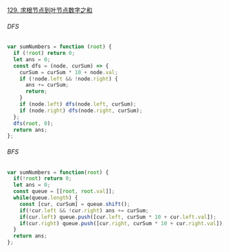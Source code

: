 [129. 求根节点到叶节点数字之和](https://leetcode.cn/problems/sum-root-to-leaf-numbers/description/)

###### DFS

```javascript
var sumNumbers = function (root) {
  if (!root) return 0;
  let ans = 0;
  const dfs = (node, curSum) => {
    curSum = curSum * 10 + node.val;
    if (!node.left && !node.right) {
      ans += curSum;
      return;
    }
    if (node.left) dfs(node.left, curSum);
    if (node.right) dfs(node.right, curSum);
  };
  dfs(root, 0);
  return ans;
};
```

###### BFS

```javascript
var sumNumbers = function(root) {
  if(!root) return 0;
  let ans = 0;
  const queue = [[root, root.val]];
  while(queue.length) {
    const [cur, curSum] = queue.shift();
    if(!cur.left && !cur.right) ans += curSum;
    if(cur.left) queue.push([cur.left, curSum * 10 + cur.left.val]);
    if(cur.right) queue.push([cur.right, curSum * 10 + cur.right.val]);
  }
  return ans;
};
```